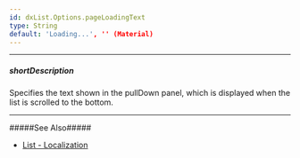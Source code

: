 ```yaml
---
id: dxList.Options.pageLoadingText
type: String
default: 'Loading...', '' (Material)
---
```

---
##### shortDescription
Specifies the text shown in the pullDown panel, which is displayed when the list is scrolled to the bottom.

---
#####See Also#####
- [List - Localization](/concepts/05%20Widgets/List/50%20Localization.md '/Documentation/Guide/UI_Components/List/Localization/')